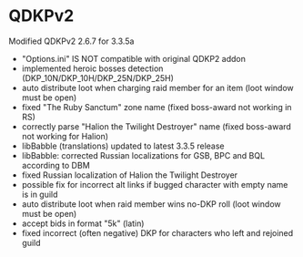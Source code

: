 # QDKPv2
Modified QDKPv2 2.6.7 for 3.3.5a

- "Options.ini" IS NOT compatible with original QDKP2 addon
- implemented heroic bosses detection (DKP_10N/DKP_10H/DKP_25N/DKP_25H)
- auto distribute loot when charging raid member for an item (loot window must be open)
- fixed "The Ruby Sanctum" zone name (fixed boss-award not working in RS)
- correctly parse "Halion the Twilight Destroyer" name (fixed boss-award not working for Halion)
- libBabble (translations) updated to latest 3.3.5 release
- libBabble: corrected Russian localizations for GSB, BPC and BQL according to DBM
- fixed Russian localization of Halion the Twilight Destroyer
- possible fix for incorrect alt links if bugged character with empty name is in guild
- auto distribute loot when raid member wins no-DKP roll (loot window must be open)
- accept bids in format "5k" (latin)
- fixed incorrect (often negative) DKP for characters who left and rejoined guild
